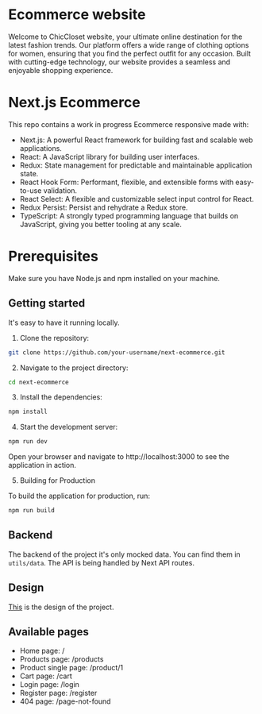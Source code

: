 # Ecommerce website

Welcome to ChicCloset website, your ultimate online destination for the latest fashion trends. Our platform offers a wide range of clothing options for women, ensuring that you find the perfect outfit for any occasion. Built with cutting-edge technology, our website provides a seamless and enjoyable shopping experience.

# Next.js Ecommerce

This repo contains a work in progress Ecommerce responsive made with:

- Next.js: A powerful React framework for building fast and scalable web applications.
- React: A JavaScript library for building user interfaces.
- Redux: State management for predictable and maintainable application state.
- React Hook Form: Performant, flexible, and extensible forms with easy-to-use validation.
- React Select: A flexible and customizable select input control for React.
- Redux Persist: Persist and rehydrate a Redux store.
- TypeScript: A strongly typed programming language that builds on JavaScript, giving you better tooling at any scale.

# Prerequisites

Make sure you have Node.js and npm installed on your machine.

## Getting started

It's easy to have it running locally.

1. Clone the repository:

```bash
git clone https://github.com/your-username/next-ecommerce.git
```

2. Navigate to the project directory:

```bash
cd next-ecommerce
```

3. Install the dependencies:

```bash
npm install
```

4. Start the development server:

```bash
npm run dev
```

Open your browser and navigate to http://localhost:3000 to see the application in action.

5. Building for Production

To build the application for production, run:

```bash
npm run build
```

## Backend

The backend of the project it's only mocked data. You can find them in `utils/data`.
The API is being handled by Next API routes.

## Design

[This](https://www.xdguru.com/free-xd-ecommerce-ui-kit-by-iceo/) is the design of the project.

## Available pages

- Home page: /
- Products page: /products
- Product single page: /product/1
- Cart page: /cart
- Login page: /login
- Register page: /register
- 404 page: /page-not-found
